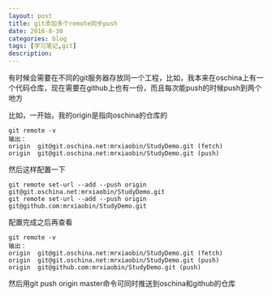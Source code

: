 ```yaml
---
layout: post
title: git添加多个remote同步push
date: 2016-8-30
categories: blog
tags: [学习笔记,git]
description: 
---
```


有时候会需要在不同的git服务器存放同一个工程，比如，我本来在oschina上有一个代码仓库，现在需要在github上也有一份，而且每次能push的时候push到两个地方

比如，一开始，我的origin是指向oschina的仓库的

```shell
git remote -v
输出：
origin 	git@git.oschina.net:mrxiaobin/StudyDemo.git (fetch)
origin 	git@git.oschina.net:mrxiaobin/StudyDemo.git (push)
```

然后这样配置一下

```shell
git remote set-url --add --push origin git@git.oschina.net:mrxiaobin/StudyDemo.git
git remote set-url --add --push origin git@github.com:mrxiaobin/StudyDemo.git
```

配置完成之后再查看

```shell
git remote -v
输出：
origin 	git@git.oschina.net:mrxiaobin/StudyDemo.git (fetch)
origin 	git@git.oschina.net:mrxiaobin/StudyDemo.git (push)
origin 	git@github.com:mrxiaobin/StudyDemo.git (push)
```

然后用git push origin master命令可同时推送到oschina和github的仓库
